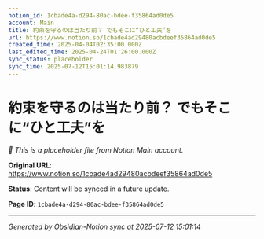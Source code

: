 ```yaml
---
notion_id: 1cbade4a-d294-80ac-bdee-f35864ad0de5
account: Main
title: 約束を守るのは当たり前？ でもそこに“ひと工夫”を
url: https://www.notion.so/1cbade4ad29480acbdeef35864ad0de5
created_time: 2025-04-04T02:35:00.000Z
last_edited_time: 2025-04-24T01:26:00.000Z
sync_status: placeholder
sync_time: 2025-07-12T15:01:14.983879
---
```


# 約束を守るのは当たり前？ でもそこに“ひと工夫”を

*🔄 This is a placeholder file from Notion Main account.*

**Original URL**: https://www.notion.so/1cbade4ad29480acbdeef35864ad0de5

**Status**: Content will be synced in a future update.

**Page ID**: `1cbade4a-d294-80ac-bdee-f35864ad0de5`

---

*Generated by Obsidian-Notion sync at 2025-07-12 15:01:14*
